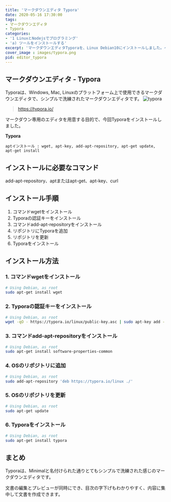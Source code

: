 ```yaml
---
title: 'マークダウンエディタ Typora'
date: 2020-05-16 17:30:00
tags:
- マークダウンエディタ
- Typora
categories:
- '1 LinuxとNodejsでプログラミング'
- 'a) ツールをインストールする'
excerpt: 'マークダウンエディタTyporaを、Linux Debian10にインストールしました。インストールに必要な手順を解説します。'
cover_image : images/typora.png
pid: editor_typora
---
```


## マークダウンエディタ - Typora
Typoraは、Windows, Mac, Linuxのプラットフォーム上で使用できるマークダウンエディタで、シンプルで洗練されたマークダウンエディタです。
![typora](https://burturki.sirv.com/diy/typora.png?w=300)

> https://typora.io/

マークダウン専用のエディタを用意する目的で、今回Typoraをインストールしました。

**Typora**

`
aptインストール : wget, apt-key, add-apt-repository, apt-get update, apt-get install
`

## インストールに必要なコマンド

add-apt-repository、aptまたはapt-get、apt-key、curl

## インストール手順

1. コマンドwgetをインストール
2. Typoraの認証キーをインストール
3. コマンドadd-apt-repositoryをインストール
4. リポジトリにTyporaを追加
5. リポジトリを更新
6. Typoraをインストール

## インストール方法

### 1. コマンドwgetをインストール

```bash
# Using Debian, as root
sudo apt-get install wget
```

### 2. Typoraの認証キーをインストール

```bash
# Using Debian, as root
wget -qO - https://typora.io/linux/public-key.asc | sudo apt-key add -
```

### 3. コマンドadd-apt-repositoryをインストール

```bash
# Using Debian, as root
sudo apt-get install software-properties-common
```

### 4. OSのリポジトリに追加

```bash
# Using Debian, as root
sudo add-apt-repository 'deb https://typora.io/linux ./'
```

### 5. OSのリポジトリを更新

```bash
# Using Debian, as root
sudo apt-get update
```

### 6. Typoraをインストール

```bash
# Using Debian, as root
sudo apt-get install typora
```

## まとめ

Typoraは、Minimalと名付けられた通りとてもシンプルで洗練された感じのマークダウンエディタです。

文書の編集とプレビューが同時にでき、目次の字下げもわかりやすく、内容に集中して文書を作成できます。
